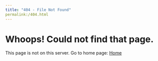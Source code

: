 ```yaml
---
title: "404 - File Not Found"
permalink:/404.html
---
```


# Whoops! Could not find that page.

This page is not on this server. Go to home page: [Home](http:www.ismaeltrascastro.com)
